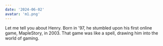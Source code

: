 ```yaml
---
date: '2024-06-02'
avatar: 'm1.png'
---
```


Let me tell you about Henry. Born in '97, he stumbled upon his first online game, MapleStory, in 2003. That game was like a spell, drawing him into the world of gaming.
